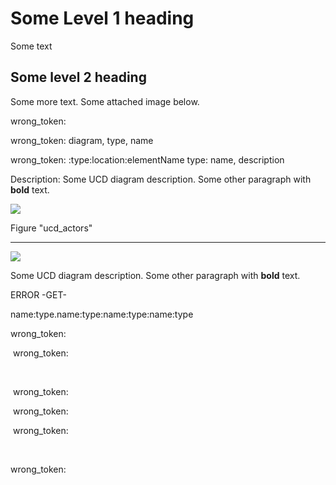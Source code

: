 # Some Level 1 heading

Some text

## Some level 2 heading 

Some more text. Some attached image below.

wrong_token: 

wrong_token:  diagram, type, name

wrong_token: :type:location:elementName type: name, description

Description: Some UCD diagram description.
Some other paragraph with **bold** text.


![](G:\devproj\github\modelio2doc_0_0_1\modelio2doc\modelio2doc\test\img\961ca4c4-2d97-4ef1-b410-0f085431c990.png)

Figure "ucd_actors"



-------------------------

![](G:\devproj\github\modelio2doc_0_0_1\modelio2doc\modelio2doc\test\img\961ca4c4-2d97-4ef1-b410-0f085431c990.png)

Some UCD diagram description.
Some other paragraph with **bold** text.




ERROR -GET-



name:type.name:type:name:type:name:type

wrong_token: 

​	wrong_token: 

​	

​	wrong_token: 

​			wrong_token: 

​	wrong_token: 

​	

wrong_token: 